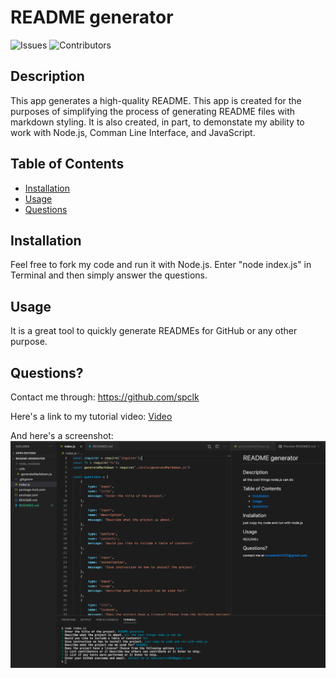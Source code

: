 # README generator
![Issues](https://img.shields.io/github/issues/spclk/Note-Taker)
![Contributors](https://img.shields.io/badge/Contributors-1-green)
  ## Description
  This app generates a high-quality README. This app is created for the purposes of simplifying the process of generating README files with markdown styling. It is also created, in part, to demonstate my ability to work with Node.js, Comman Line Interface, and JavaScript.   
## Table of Contents 
  * [Installation](#installation)
  * [Usage](#usage)
  * [Questions](#questions)
  ## Installation 
  Feel free to fork my code and run it with Node.js. Enter "node index.js" in Terminal and then simply answer the questions. 
  ## Usage 
  It is a great tool to quickly generate READMEs for GitHub or any other purpose. 
  ## Questions? 
  Contact me through: https://github.com/spclk

  Here's a link to my tutorial video:
  [Video](https://drive.google.com/file/d/1OGlcF3daCouqfrA2uCwdns0Gn7Q1qcv6/view)

  And here's a screenshot:
  ![screenshot](README-generator.png)

